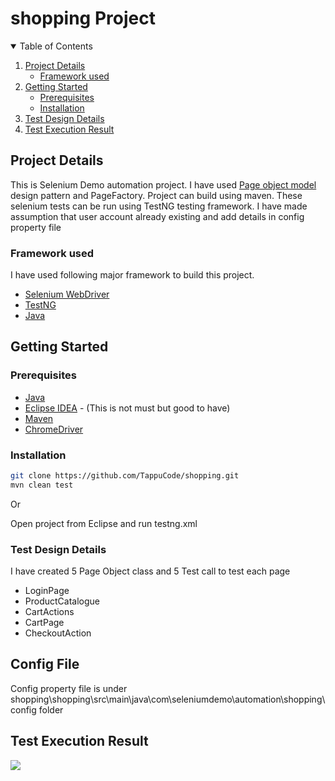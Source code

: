 # shopping Project

<details open="open">
  <summary>Table of Contents</summary>
  <ol>
    <li>
      <a href="#project-details">Project Details</a>
      <ul>
        <li><a href="#framework-used">Framework used</a></li>
      </ul>
    </li>
    <li>
      <a href="#getting-started">Getting Started</a>
      <ul>
        <li><a href="#prerequisites">Prerequisites</a></li>
        <li><a href="#installation">Installation</a></li>
      </ul>
    </li>
    <li><a href="#test-design-details">Test Design Details</a></li>
    <li><a href="#test-result">Test Execution Result</a></li>
</ol>
</details>

## Project Details
This is Selenium Demo automation project. I have used [Page object model](https://www.selenium.dev/documentation/en/guidelines_and_recommendations/page_object_models/) design pattern and PageFactory. Project can build using maven. These selenium tests can be run using TestNG testing framework. I have made assumption that user account already existing and add details in config property file

### Framework used
I have used following major framework to build this project.
* [Selenium WebDriver](https://www.selenium.dev/documentation/en/webdriver/)
* [TestNG](https://testng.org/doc/)
* [Java](https://docs.aws.amazon.com/corretto/latest/corretto-8-ug/what-is-corretto-8.html)

## Getting Started

### Prerequisites

* [Java](https://docs.aws.amazon.com/corretto/latest/corretto-8-ug/downloads-list.html)
* [Eclipse IDEA](https://www.eclipse.org/downloads/) - (This is not must but good to have)
* [Maven](https://maven.apache.org/users/index.html)
* [ChromeDriver](https://chromedriver.chromium.org/downloads)

### Installation 
  ```sh
  git clone https://github.com/TappuCode/shopping.git
  mvn clean test
  ```

Or

Open project from Eclipse and run testng.xml

### Test Design Details

I have created 5 Page Object class and 5 Test call to test each page
* LoginPage
* ProductCatalogue
* CartActions
* CartPage
* CheckoutAction

## Config File
Config property file is under shopping\shopping\src\main\java\com\seleniumdemo\automation\shopping\config folder

## Test Execution Result

![](shopping\shopping\src\main\java\com\seleniumdemo\automation\shopping\resource\ExecutionResult.PNG)
